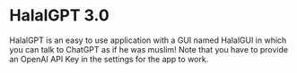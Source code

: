 # HalalGPT 3.0

HalalGPT is an easy to use application with a GUI named HalalGUI in which you can talk to ChatGPT as if he was muslim! Note that you have to provide an OpenAI API Key in the settings for the app to work.